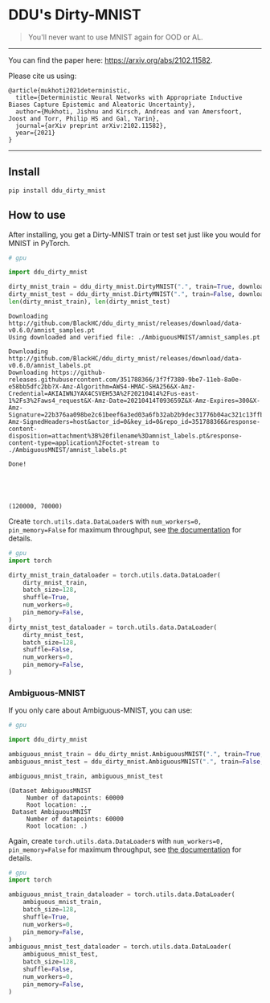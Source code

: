 # DDU's Dirty-MNIST
> You'll never want to use MNIST again for OOD or AL.


---
You can find the paper here: https://arxiv.org/abs/2102.11582.

Please cite us using:

```
@article{mukhoti2021deterministic,
  title={Deterministic Neural Networks with Appropriate Inductive Biases Capture Epistemic and Aleatoric Uncertainty},
  author={Mukhoti, Jishnu and Kirsch, Andreas and van Amersfoort, Joost and Torr, Philip HS and Gal, Yarin},
  journal={arXiv preprint arXiv:2102.11582},
  year={2021}
}
```

---

## Install

`pip install ddu_dirty_mnist`

## How to use

After installing, you get a Dirty-MNIST train or test set just like you would for MNIST in PyTorch.

```python
# gpu

import ddu_dirty_mnist

dirty_mnist_train = ddu_dirty_mnist.DirtyMNIST(".", train=True, download=True, device="cuda")
dirty_mnist_test = ddu_dirty_mnist.DirtyMNIST(".", train=False, download=True, device="cuda")
len(dirty_mnist_train), len(dirty_mnist_test)
```

    Downloading http://github.com/BlackHC/ddu_dirty_mnist/releases/download/data-v0.6.0/amnist_samples.pt
    Using downloaded and verified file: ./AmbiguousMNIST/amnist_samples.pt
    
    Downloading http://github.com/BlackHC/ddu_dirty_mnist/releases/download/data-v0.6.0/amnist_labels.pt
    Downloading https://github-releases.githubusercontent.com/351788366/3f7f7380-9be7-11eb-8a0e-e58bb5dfc2bb?X-Amz-Algorithm=AWS4-HMAC-SHA256&X-Amz-Credential=AKIAIWNJYAX4CSVEH53A%2F20210414%2Fus-east-1%2Fs3%2Faws4_request&X-Amz-Date=20210414T093659Z&X-Amz-Expires=300&X-Amz-Signature=22b376aa098be2c61beef6a3ed03a6fb32ab2b9dec31776b04ac321c13ffbbcc&X-Amz-SignedHeaders=host&actor_id=0&key_id=0&repo_id=351788366&response-content-disposition=attachment%3B%20filename%3Damnist_labels.pt&response-content-type=application%2Foctet-stream to ./AmbiguousMNIST/amnist_labels.pt
    
    Done!





    (120000, 70000)



Create `torch.utils.data.DataLoader`s with `num_workers=0, pin_memory=False` for maximum throughput, see [the documentation](./dataloader.html) for details.

```python
# gpu
import torch

dirty_mnist_train_dataloader = torch.utils.data.DataLoader(
    dirty_mnist_train,
    batch_size=128,
    shuffle=True,
    num_workers=0,
    pin_memory=False,
)
dirty_mnist_test_dataloader = torch.utils.data.DataLoader(
    dirty_mnist_test,
    batch_size=128,
    shuffle=False,
    num_workers=0,
    pin_memory=False,
)
```

### Ambiguous-MNIST

If you only care about Ambiguous-MNIST, you can use:

```python
# gpu

import ddu_dirty_mnist

ambiguous_mnist_train = ddu_dirty_mnist.AmbiguousMNIST(".", train=True, download=True, device="cuda")
ambiguous_mnist_test = ddu_dirty_mnist.AmbiguousMNIST(".", train=False, download=True, device="cuda")

ambiguous_mnist_train, ambiguous_mnist_test
```




    (Dataset AmbiguousMNIST
         Number of datapoints: 60000
         Root location: .,
     Dataset AmbiguousMNIST
         Number of datapoints: 60000
         Root location: .)



Again, create `torch.utils.data.DataLoader`s with `num_workers=0, pin_memory=False` for maximum throughput, see [the documentation](./dataloader.html) for details.

```python
# gpu
import torch

ambiguous_mnist_train_dataloader = torch.utils.data.DataLoader(
    ambiguous_mnist_train,
    batch_size=128,
    shuffle=True,
    num_workers=0,
    pin_memory=False,
)
ambiguous_mnist_test_dataloader = torch.utils.data.DataLoader(
    ambiguous_mnist_test,
    batch_size=128,
    shuffle=False,
    num_workers=0,
    pin_memory=False,
)
```
